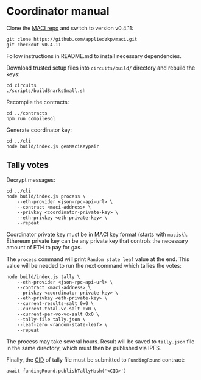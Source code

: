 # Coordinator manual

Clone the [MACI repo](https://github.com/appliedzkp/maci/) and switch to version v0.4.11:

```
git clone https://github.com/appliedzkp/maci.git
git checkout v0.4.11
```

Follow instructions in README.md to install necessary dependencies.

Download trusted setup files into `circuits/build/` directory and rebuild the keys:

```
cd circuits
./scripts/buildSnarksSmall.sh
```

Recompile the contracts:

```
cd ../contracts
npm run compileSol
```

Generate coordinator key:

```
cd ../cli
node build/index.js genMaciKeypair
```

## Tally votes

Decrypt messages:

```
cd ../cli
node build/index.js process \
    --eth-provider <json-rpc-api-url> \
    --contract <maci-address> \
    --privkey <coordinator-private-key> \
    --eth-privkey <eth-private-key> \
    --repeat
```

Coordinator private key must be in MACI key format (starts with `macisk`).
Ethereum private key can be any private key that controls the necessary amount of ETH to pay for gas.

The `process` command will print `Random state leaf` value at the end. This value will be needed to run the next command which tallies the votes:

```
node build/index.js tally \
    --eth-provider <json-rpc-api-url> \
    --contract <maci-address> \
    --privkey <coordinator-private-key> \
    --eth-privkey <eth-private-key> \
    --current-results-salt 0x0 \
    --current-total-vc-salt 0x0 \
    --current-per-vo-vc-salt 0x0 \
    --tally-file tally.json \
    --leaf-zero <random-state-leaf> \
    --repeat
```

The process may take several hours. Result will be saved to `tally.json` file in the same directory, which must then be published via IPFS.

Finally, the [CID](https://ipfs.io/ipns/docs.ipfs.io/concepts/content-addressing/) of tally file must be submitted to `FundingRound` contract:

```
await fundingRound.publishTallyHash('<CID>')
```
